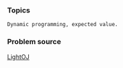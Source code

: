 ### Topics

    Dynamic programming, expected value.


### Problem source

[LightOJ](http://lightoj.com/volume_showproblem.php?problem=1364)

